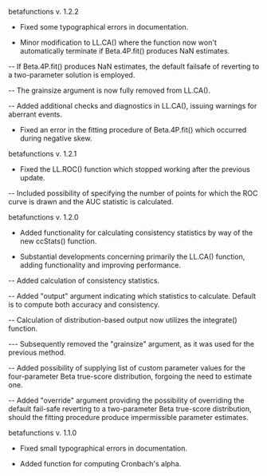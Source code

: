 betafunctions v. 1.2.2

- Fixed some typographical errors in documentation.

- Minor modification to LL.CA() where the function now won't automatically terminate if Beta.4P.fit() produces NaN estimates.

-- If Beta.4P.fit() produces NaN estimates, the default failsafe of reverting to a two-parameter solution is employed.

-- The grainsize argument is now fully removed from LL.CA().

-- Added additional checks and diagnostics in LL.CA(), issuing warnings for aberrant events.

- Fixed an error in the fitting procedure of Beta.4P.fit() which occurred during negative skew.




betafunctions v. 1.2.1

- Fixed the LL.ROC() function which stopped working after the previous update.

-- Included possibility of specifying the number of points for which the ROC curve is drawn and the AUC statistic is calculated.




betafunctions v. 1.2.0

- Added functionality for calculating consistency statistics by way of the new ccStats() function.

- Substantial developments concerning primarily the LL.CA() function, adding functionality and improving performance.

-- Added calculation of consistency statistics.

-- Added "output" argument indicating which statistics to calculate. Default is to compute both accuracy and consistency.

-- Calculation of distribution-based output now utilizes the integrate() function.

--- Subsequently removed the "grainsize" argument, as it was used for the previous method.

-- Added possibility of supplying list of custom parameter values for the four-parameter Beta true-score distribution, forgoing the need to estimate one.

-- Added "override" argument providing the possibility of overriding the default fail-safe reverting to a two-parameter Beta true-score distribution, should the fitting procedure produce impermissible parameter estimates.




betafunctions v. 1.1.0

- Fixed small typographical errors in documentation.

- Added function for computing Cronbach's alpha.
